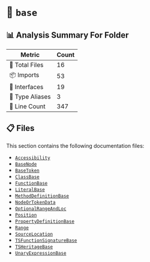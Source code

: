 # 📁 `base`

## 📊 Analysis Summary For Folder

| Metric | Count |
|--------|-------|
| 📁 Total Files | 16 |
| 📦 Imports | 53 |
| 📐 Interfaces | 19 |
| 📑 Type Aliases | 3 |
| 🔢 Line Count | 347 |


## 📋 Files

This section contains the following documentation files:

- [`Accessibility`](./Accessibility.md)
- [`BaseNode`](./BaseNode.md)
- [`BaseToken`](./BaseToken.md)
- [`ClassBase`](./ClassBase.md)
- [`FunctionBase`](./FunctionBase.md)
- [`LiteralBase`](./LiteralBase.md)
- [`MethodDefinitionBase`](./MethodDefinitionBase.md)
- [`NodeOrTokenData`](./NodeOrTokenData.md)
- [`OptionalRangeAndLoc`](./OptionalRangeAndLoc.md)
- [`Position`](./Position.md)
- [`PropertyDefinitionBase`](./PropertyDefinitionBase.md)
- [`Range`](./Range.md)
- [`SourceLocation`](./SourceLocation.md)
- [`TSFunctionSignatureBase`](./TSFunctionSignatureBase.md)
- [`TSHeritageBase`](./TSHeritageBase.md)
- [`UnaryExpressionBase`](./UnaryExpressionBase.md)